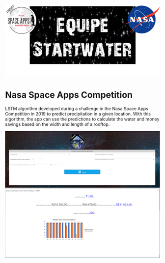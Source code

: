 <p align="center">
  <img src="https://github.com/rd-coutinho/Start-Water-App/blob/master/Apres.%20Oficial.png">
</p>

# Nasa Space Apps Competition
LSTM algorithm developed during a challenge in the Nasa Space Apps Competition in 2019 to predict precipitation in a given location. With this algorithm, the app can use the predictions to calculate the water and money savings based on the width and length of a rooftop.

<p align="center">
  <img src="https://github.com/rd-coutinho/Start-Water-App/blob/master/Imagem%201%20App%20-%20MVP.PNG">
  <img src="https://github.com/rd-coutinho/Start-Water-App/blob/master/Imagem%202%20App%20-%20MVP.PNG">
</p>
